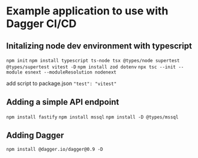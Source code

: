 # Example application to use with Dagger CI/CD

## Initalizing node dev environment with typescript
`npm init`
`npm install typescript ts-node tsx @types/node supertest @types/supertest vitest -D`
`npm install zod dotenv`
`npx tsc --init --module esnext --moduleResolution nodenext`

add script to package.json
`"test": "vitest"`

## Adding a simple API endpoint
`npm install fastify`
`npm install mssql`
`npm install -D @types/mssql`



## Adding Dagger
`npm install @dagger.io/dagger@0.9 -D`